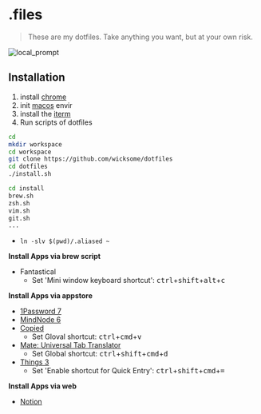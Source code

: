# .files

> These are my dotfiles. Take anything you want, but at your own risk.

![local_prompt](https://user-images.githubusercontent.com/5036939/59144101-84e02200-8a0d-11e9-9b6d-8fb0c11a24a9.png)


## Installation

1. install [chrome](https://www.google.com/chrome/)
2. init [macos](https://github.com/wicksome/dotfiles/tree/master/macos) envir
3. install the [iterm](https://www.iterm2.com)
4. Run scripts of dotfiles
  ```bash
  cd
  mkdir workspace
  cd workspace
  git clone https://github.com/wicksome/dotfiles
  cd dotfiles
  ./install.sh
  ```
  ```bash
  cd install
  brew.sh
  zsh.sh
  vim.sh
  git.sh
  ...
  ```
  - `ln -slv $(pwd)/.aliased ~`
  
**Install Apps via brew script**

* Fantastical
  - Set 'Mini window keyboard shortcut': <kbd>ctrl</kbd>+<kbd>shift</kbd>+<kbd>alt</kbd>+<kbd>c</kbd>

**Install Apps via appstore**

* [1Password 7](https://itunes.apple.com/kr/app/1password-7-password-manager/id1333542190?l=en&mt=12)
* [MindNode 6](https://itunes.apple.com/kr/app/mindnode-6/id1289197285?l=en&mt=12)
* [Copied](https://itunes.apple.com/kr/app/copied/id1026349850?l=en&mt=12)
  - Set Gloval shortcut: <kbd>ctrl</kbd>+<kbd>cmd</kbd>+<kbd>v</kbd>
* [Mate: Universal Tab Translator](https://itunes.apple.com/kr/app/mate-universal-tab-translator/id1005088137?l=en&mt=12)
  - Set Global shortcut: <kbd>ctrl</kbd>+<kbd>shift</kbd>+<kbd>cmd</kbd>+<kbd>d</kbd>
* [Things 3](https://itunes.apple.com/kr/app/things-3/id904280696?l=en&mt=12)
  - Set 'Enable shortcut for Quick Entry': <kbd>ctrl</kbd>+<kbd>shift</kbd>+<kbd>cmd</kbd>+<kbd>=</kbd>


**Install Apps via web**

* [Notion](https://www.notion.so/desktop)
